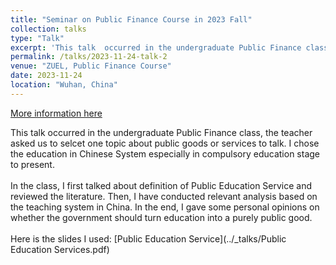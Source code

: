 ```yaml
---
title: "Seminar on Public Finance Course in 2023 Fall"
collection: talks
type: "Talk"
excerpt: 'This talk  occurred in the undergraduate Public Finance class, the teacher asked us to selcet one topic about public goods or services to talk. I chose the education in Chinese System especially in compulsory education stage to present.'
permalink: /talks/2023-11-24-talk-2
venue: "ZUEL, Public Finance Course"
date: 2023-11-24
location: "Wuhan, China"
---
```


[More information here](http://example2.com)

This talk  occurred in the undergraduate Public Finance class, the teacher asked us to selcet one topic about public goods or services to talk. I chose the education in Chinese System especially in compulsory education stage to present.<br><br>
In the class, I first talked about definition of Public Education Service and reviewed the literature. Then, I have conducted relevant analysis based on the teaching system in China. In the end, I gave some personal opinions on whether the government should turn education into a purely public good.
<br><br>
Here is the slides I used: [Public Education Service](../_talks/Public Education Services.pdf)
